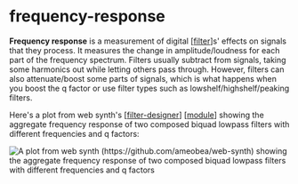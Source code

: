 # frequency-response

**Frequency response** is a measurement of digital [[filter]]s' effects on signals that they process.  It measures the change in amplitude/loudness for each part of the frequency spectrum.  Filters usually subtract from signals, taking some harmonics out while letting others pass through.  However, filters can also attenuate/boost some parts of signals, which is what happens when you boost the q factor or use filter types such as lowshelf/highshelf/peaking filters.

Here's a plot from web synth's [[filter-designer]] [[module]] showing the aggregate frequency response of two composed biquad lowpass filters with different frequencies and q factors:

![A plot from web synth (https://github.com/ameobea/web-synth) showing the aggregate frequency response of two composed biquad lowpass filters with different frequencies and q factors](https://i.ameo.link/8ua.png)

[//begin]: # "Autogenerated link references for markdown compatibility"
[filter]: filter "filter"
[filter-designer]: filter-designer "filter-designer"
[module]: module "web synth modules"
[//end]: # "Autogenerated link references"

